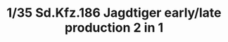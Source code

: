 ---
layout: product
title: "1/35 Sd.Kfz.186 Jagdtiger early/late production 2 in 1"
price: "5000" 
desc: "Maketa"
img_path: "/assets/img/TAKO8001.jpg"
brand: "N/A"
available: true
special_offer: false
new: false
soon: true
cat: "010000"
subcat: "010200"
subsubcat: "0N/A"
sifra: "TAKO8001"
popular: false
---